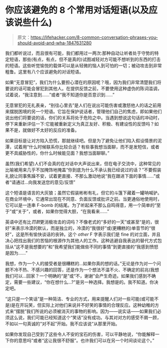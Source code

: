 # 你应该避免的 8 个常用对话短语(以及应该说些什么)

> 原文：<https://lifehacker.com/8-common-conversation-phrases-you-should-avoid-and-wha-1847631280>

我们都听说过，而且很有可能，我们都用过一两次:那种自动让听者处于守势的特定短语，那些(有点，有点，但不是真的)试图减轻对方可能不想听到的东西的打击的短语。这些听觉愉悦的载体可以是从轻微的恼人到可怕的一切；被动攻击到非常粗鲁。这里有八个应该避免的对话短语。

如果“无意冒犯”，我们为什么要担心潜在的原因呢？哦，因为我们非常清楚我们将要说的话可能会冒犯到其他人。在提供反馈之前，不要使用这种虚伪的陈词滥调，试着说，“我注意到……”或者“我不知道你是否意识到……”

无意冒犯的无礼表亲，“别往心里去”是人们在说出可能伤害或激怒他人的话之前用来摆脱困境的另一个短语。它旨在保护说话者，管理他们自己的焦虑，即如果他们说出他们将要说的话，你们的关系将处于危险之中。当遇到想说这句话的冲动时，停下来重新评估一下:它能被重新定义为真正友好、积极、有建设性的反馈吗？如果不是，就做好不太好的反应的准备。

如果目标是让对方陷入恐慌，那就继续吧。但是为了避免让他们陷入假设情景的泥潭，试着用“什么时候联系你比较合适？有些事我想当面聊，而不是发短信，或者更不具威胁性的，你什么时候能见面？我想当面聊聊。”

虽然(我们希望)人们不会真的在对话中大声说出来，但在电子交流中，这种常见的比喻被用来几乎不加掩饰地掩盖“你到底为什么不承认我已经说过的话？”不要假装礼貌让同事焦躁不安，试着更直接、不那么激动地说“我在跟进下面的事情……”或者“请通过...向我发送您的意见/反馈”

这个短语是语言的大灰狼；虽然它假装彬彬有礼，但它的斗篷下藏着一罐呐喊驴。在商业环境中，它通常出现在不同意、负面反馈或批评之前。当更通俗地使用时，它可以是一连串 F-bomb 的结尾。为了听起来不那么自鸣得意，用一个简单的“至于”或“关于”，或者，如果你觉得大胆，“在我看来……”

英语中还有比*罚款*更消极攻击的词吗？不像老式的“多好的一天”或甚至“是的，很好”来表示冷漠的默认，而是独立的，冷漠的“我很好”或(更糟糕的)单音节的“很好”，这是所有愉快谈话的丧钟。这个 *other* F 字表示我们是 fine 的对立面，并且决心把找出我们的苦恼的根源作为其他人的工作。这种逃避自我表达的替代方式包括从“这不是我想要的”和“我希望我们能做些不同的事情”到更直接的“我感到愤怒是因为……”

我想，作为一个人的接受者是很糟糕的...如果你真的想的话。”无论是作为对一个问题不冷不热、不感兴趣的回答，还是作为一个想法不温不火、不确定的前兆(我想我们可以...回家？一个明确的“是”或“不，谢谢”会产生奇迹。如果我们感到不确定，需要一些建议，“你在想什么...?"是另一种选择。我想是的。我不知道。你决定吧。

“这只是一个笑话”是一种简洁、专业的方式，用来提醒人们对一些可能(或可能不是)是在开玩笑，但实际上对他们来说并不好笑的事情的合理反应。这种幼稚的方式来“摆脱”我们所说的必须被消灭的事物的影响。因为——说实话——如果我们必须这么说，我们可能已经知道这个“笑话”没有成功。与其对对方的感受不屑一顾，不如以一句真诚的“对不起”开始。我不应该说“从那里开始。

如果你发现自己受到了这些令人不安的宝石的伤害，可以平静地说，“你能解释一下你的意思吗”或者“这让我很不舒服”。也许我们可以在另一个时间谈论这个。”